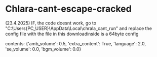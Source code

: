 # Chlara-cant-escape-cracked



(23.4.2025)
IF, the code doesnt work, go to "C:\Users\{PC_USER}\AppData\Local\chrala_cant_run" and replace the config file with the file in this downloadinside is a 64byte config

contents:
{'amb_volume': 0.5, 'extra_content': True, 'language': 2.0, 'se_volume': 0.0, 'bgm_volume': 0.0}

